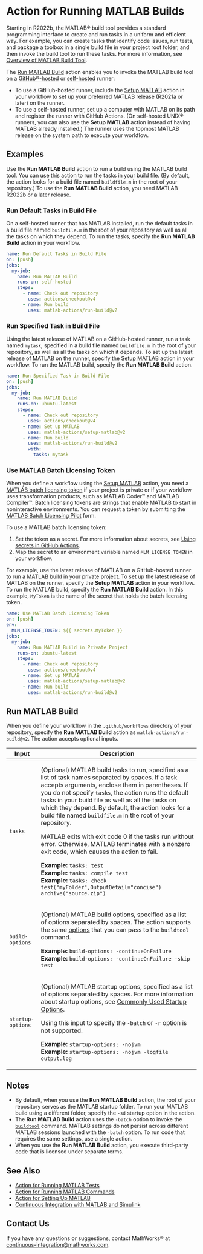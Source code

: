 # Action for Running MATLAB Builds

Starting in R2022b, the MATLAB&reg; build tool provides a standard programming interface to create and run tasks in a uniform and efficient way. For example, you can create tasks that identify code issues, run tests, and package a toolbox in a single build file in your project root folder, and then invoke the build tool to run these tasks. For more information, see [Overview of MATLAB Build Tool](https://www.mathworks.com/help/matlab/matlab_prog/overview-of-matlab-build-tool.html).

The [Run MATLAB Build](#run-matlab-build) action enables you to invoke the MATLAB build tool on a [GitHub&reg;-hosted](https://docs.github.com/en/actions/using-github-hosted-runners/about-github-hosted-runners/about-github-hosted-runners) or [self-hosted](https://docs.github.com/en/actions/hosting-your-own-runners/managing-self-hosted-runners/about-self-hosted-runners) runner:
- To use a GitHub-hosted runner, include the [Setup MATLAB](https://github.com/matlab-actions/setup-matlab/) action in your workflow to set up your preferred MATLAB release (R2021a or later) on the runner.
- To use a self-hosted runner, set up a computer with MATLAB on its path and register the runner with GitHub Actions. (On self-hosted UNIX&reg; runners, you can also use the **Setup MATLAB** action instead of having MATLAB already installed.) The runner uses the topmost MATLAB release on the system path to execute your workflow.

## Examples
Use the **Run MATLAB Build** action to run a build using the MATLAB build tool. You can use this action to run the tasks in your build file. (By default, the action looks for a build file named `buildfile.m` in the root of your repository.) To use the **Run MATLAB Build** action, you need MATLAB R2022b or a later release.

### Run Default Tasks in Build File
On a self-hosted runner that has MATLAB installed, run the default tasks in a build file named `buildfile.m` in the root of your repository as well as all the tasks on which they depend. To run the tasks, specify the **Run MATLAB Build** action in your workflow.

```yaml
name: Run Default Tasks in Build File
on: [push]
jobs:
  my-job:
    name: Run MATLAB Build
    runs-on: self-hosted
    steps:
      - name: Check out repository
        uses: actions/checkout@v4
      - name: Run build
        uses: matlab-actions/run-build@v2
```

### Run Specified Task in Build File
Using the latest release of MATLAB on a GitHub-hosted runner, run a task named `mytask`, specified in a build file named `buildfile.m` in the root of your repository, as well as all the tasks on which it depends. To set up the latest release of MATLAB on the runner, specify the [Setup MATLAB](https://github.com/matlab-actions/setup-matlab/) action in your workflow. To run the MATLAB build, specify the **Run MATLAB Build** action.

```yaml
name: Run Specified Task in Build File
on: [push]
jobs:
  my-job:
    name: Run MATLAB Build
    runs-on: ubuntu-latest
    steps:
      - name: Check out repository
        uses: actions/checkout@v4
      - name: Set up MATLAB
        uses: matlab-actions/setup-matlab@v2
      - name: Run build
        uses: matlab-actions/run-build@v2
        with:
          tasks: mytask
```

### Use MATLAB Batch Licensing Token
When you define a workflow using the [Setup MATLAB](https://github.com/matlab-actions/setup-matlab/) action, you need a [MATLAB batch licensing token](https://github.com/mathworks-ref-arch/matlab-dockerfile/blob/main/alternates/non-interactive/MATLAB-BATCH.md#matlab-batch-licensing-token) if your project is private or if your workflow uses transformation products, such as MATLAB Coder&trade; and MATLAB Compiler&trade;. Batch licensing tokens are strings that enable MATLAB to start in noninteractive environments. You can request a token by submitting the [MATLAB Batch Licensing Pilot](https://www.mathworks.com/support/batch-tokens.html) form. 

To use a MATLAB batch licensing token:

1. Set the token as a secret. For more information about secrets, see [Using secrets in GitHub Actions](https://docs.github.com/en/actions/security-guides/using-secrets-in-github-actions).
2. Map the secret to an environment variable named `MLM_LICENSE_TOKEN` in your workflow. 

For example, use the latest release of MATLAB on a GitHub-hosted runner to run a MATLAB build in your private project. To set up the latest release of MATLAB on the runner, specify the **Setup MATLAB** action in your workflow. To run the MATLAB build, specify the **Run MATLAB Build** action. In this example, `MyToken` is the name of the secret that holds the batch licensing token.

```YAML
name: Use MATLAB Batch Licensing Token
on: [push]
env:
  MLM_LICENSE_TOKEN: ${{ secrets.MyToken }}
jobs:
  my-job:
    name: Run MATLAB Build in Private Project
    runs-on: ubuntu-latest
    steps:
      - name: Check out repository
        uses: actions/checkout@v4
      - name: Set up MATLAB
        uses: matlab-actions/setup-matlab@v2
      - name: Run build
        uses: matlab-actions/run-build@v2
```

## Run MATLAB Build
When you define your workflow in the `.github/workflows` directory of your repository, specify the **Run MATLAB Build** action as `matlab-actions/run-build@v2`. The action accepts optional inputs.

Input                     | Description
------------------------- | ---------------
`tasks`                   | <p>(Optional) MATLAB build tasks to run, specified as a list of task names separated by spaces. If a task accepts arguments, enclose them in parentheses. If you do not specify `tasks`, the action runs the default tasks in your build file as well as all the tasks on which they depend. By default, the action looks for a build file named `buildfile.m` in the root of your repository.</p><p>MATLAB exits with exit code 0 if the tasks run without error. Otherwise, MATLAB terminates with a nonzero exit code, which causes the action to fail.</p><p>**Example:** `tasks: test`<br/>**Example:** `tasks: compile test`<br/>**Example:** `tasks: check test("myFolder",OutputDetail="concise") archive("source.zip")`</p>
`build-options`           | <p>(Optional) MATLAB build options, specified as a list of options separated by spaces. The action supports the same [options](https://www.mathworks.com/help/matlab/ref/buildtool.html#mw_50c0f35e-93df-4579-963d-f59f2fba1dba) that you can pass to the `buildtool` command.</p><p>**Example:** `build-options: -continueOnFailure`<br/>**Example:** `build-options: -continueOnFailure -skip test`</p>
`startup-options`         | <p>(Optional) MATLAB startup options, specified as a list of options separated by spaces. For more information about startup options, see [Commonly Used Startup Options](https://www.mathworks.com/help/matlab/matlab_env/commonly-used-startup-options.html).</p><p>Using this input to specify the `-batch` or `-r` option is not supported.</p><p>**Example:** `startup-options: -nojvm`<br/>**Example:** `startup-options: -nojvm -logfile output.log`</p>

## Notes
* By default, when you use the **Run MATLAB Build** action, the root of your repository serves as the MATLAB startup folder. To run your MATLAB build using a different folder, specify the `-sd` startup option in the action.
* The **Run MATLAB Build** action uses the `-batch` option to invoke the [`buildtool`](https://www.mathworks.com/help/matlab/ref/buildtool.html) command. MATLAB settings do not persist across different MATLAB sessions launched with the `-batch` option. To run code that requires the same settings, use a single action.
* When you use the **Run MATLAB Build** action, you execute third-party code that is licensed under separate terms.

## See Also
- [Action for Running MATLAB Tests](https://github.com/matlab-actions/run-tests/)
- [Action for Running MATLAB Commands](https://github.com/matlab-actions/run-command)
- [Action for Setting Up MATLAB](https://github.com/matlab-actions/setup-matlab/)
- [Continuous Integration with MATLAB and Simulink](https://www.mathworks.com/solutions/continuous-integration.html)

## Contact Us
If you have any questions or suggestions, contact MathWorks&reg; at [continuous-integration@mathworks.com](mailto:continuous-integration@mathworks.com).
